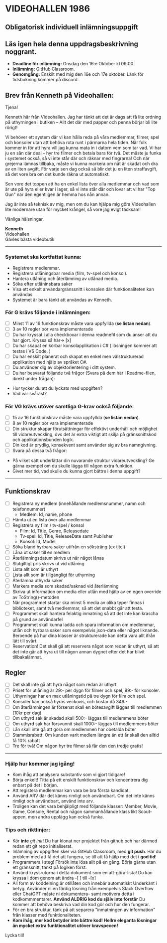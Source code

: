 # VIDEOHALLEN 1986
## Obligatorisk individuell inlämningsuppgift
## Läs igen hela denna uppdragsbeskrivning noggrant.

- **Deadline för inlämning:** Onsdag den 16:e Oktober kl 09:00
- **Inlämning:** GitHub Classroom.
- **Genomgång:** Enskilt med mig den 16e och 17e oktober.
Länk för tidsbokning kommer på discord.

## Brev från Kenneth på Videohallen:

Tjena!

Kenneth här från Videohallen. Jag har tänkt att det är dags att få lite ordning på uthyrningen i butiken – Allt det där med papper och penna börjar bli lite rörigt!

Vi behöver ett system där vi kan hålla reda på våra medlemmar, filmer, spel och konsoler utan att behöva rota runt i pärmarna hela tiden. När folk kommer in för att hyra vill jag kunna mata in i datorn vem som tar vad. Vi har ju en sån där deal – hyr tre filmer och betala bara för två. Det måste ju funka i systemet också, så vi inte står där och räknar med fingrarna! Och när grejerna lämnas tillbaka, måste vi kunna markera om nåt är skadat och dra av en liten avgift. För varje sen dag också så blir det ju en liten straffavgift, så det vore bra om det kunde räkna ut automatiskt.

Sen vore det toppen att ha en enkel lista över alla medlemmar och vad som är ute på hyra eller kvar i lager, så vi inte står där och lovar att vi har "Top Gun" när den egentligen är hemma hos nån annan.

Jag är inte så teknisk av mig, men om du kan hjälpa mig göra Videohallen lite modernare utan för mycket krångel, så vore jag evigt tacksam!

Vänliga hälsningar,

**Kenneth**  
Videohallen  
Gävles bästa videobutik

---

### Systemet ska kortfattat kunna:
* Registrera medlemmar.
* Registrera utlåningsbar media (film, tv-spel och konsol).
* Hantera utlåning och återlämning av utlånad media.
* Söka efter utlåninsbara saker
* Visa ett enkelt användargränssnitt i konsolen där funktionaliteten kan användas
* Systemet är bara tänkt att användas av Kenneth.

### För G krävs följande i inlämningen:

- [ ] Minst 11 av 16 funktionskrav måste vara uppfyllda (**se listan nedan**).
- [ ] 3 av 10 regler bör vara implementerade
- [ ] Du har kryssat i alla checkboxar i denna readmefil som du anser att du har gjort. Kryssa så här-> [x]
- [ ] Du har skapat en körbar konsolapplikation i C# ( lösningen kommer att testas i VS Code. )
- [ ] Du har enskilt planerat och skapat en enkel men välstrukturerad applikation med hjälp av språket C#.
- [ ] Du använder dig av objektorientering i ditt system.
- [ ] Du har besvarat följande två frågor (Svara på dem här i Readme-filen, direkt under frågan): 
* Hur tycker du att du lyckats med uppgiften?
* Vad var svårast?

### För VG krävs utöver samtliga G-krav också följande:

- [ ] 15 av 16 funktionskrav måste vara uppfyllda (**se listan nedan**).
- [ ] 8 av 10 regler bör vara implementerade
- [ ] Din struktur skapar förutsättningar för effektivt underhåll och möjlighet till vidareutveckling, dvs det är extra viktigt att skilja på gränssnittskod och applikationsbunden logik.
- [ ] Din kod är prydlig, konsekvent samt använder sig av bra namngivning.
- [ ] Svara på dessa två frågor: 
* På vilket sätt underlättar din nuvarande struktur vidareutveckling? Ge gärna exempel om du skulle lägga till någon extra funktion.
* Givet mer tid, vad skulle du kunna gjort bättre i denna uppgift? 

---

## Funktionskrav

- [ ] Registrera ny medlem (innehållande medlemsnummer, namn och telefonnummer)
    * Medlem: Id, name, phone
- [ ] Hämta ut en lista över alla medlemmar
- [ ] Registrera ny film / tv-spel / konsol
    * Film: Id, Title, Genre, Releasedate
    * Tv-spel: Id, Title, ReleaseDate samt Publisher
    * Konsol: Id, Model
- [ ] Söka bland hyrbara saker utifrån en söksträng (ex titel)
- [ ] Låna ut saker till en medlem
- [ ] Återlämningsdatum skrivs ut när något lånas
- [ ] Slutgiltigt pris skrivs ut vid utlåning
- [ ] Lista allt som är uthyrt
- [ ] Lista allt som är tillgängligt för uthyrning
- [ ] Återlämna uthyrda saker
- [ ] Markera media som skadad/saknad vid återlämning
- [ ] Skriva ut information om media eller utlån med hjälp av en egen override av ToString()-metoden
- [ ] När programmet startar ska minst 5 media av olika typer finnas i biblioteket, samt två medlemmar, så att det snabbt går att testa.
- [ ] Programmet skall hantera felaktig inmatning så att det inte kan krascha på grund av användarfel
- [ ] Programmet skall kunna ladda och spara information om medlemmar, utlån och hyrbara saker som exempelvis json-data eller något liknande. Beroende på hur dina klasser är strukturerade kan detta vara allt ifrån lätt till svårt.
- [ ] Reservation! Det skall gå att reservera något som redan är uthyrt, så att det inte går att hyra ut till någon annan dygnet efter det har blivit tillbakalämnat.

## Regler

- [ ] Det skall inte gå att hyra något som redan är uthyrt
- [ ] Priset för utlåning är 29:- per dygn för filmer och spel, 99:- för konsoler.
- [ ] Uthyrningar har en max utlåningstid på tre dygn för film och spel.
- [ ] Konsoler kan också hyras veckovis, och kostar då 349:-
- [ ] Om återlämningen är försenat skall en bötesavgift läggas till medlemmen (10kr per dag)
- [ ] Om uthyrd sak är skadad skall 500:- läggas till medlemmens böter
- [ ] Om uthyrd sak har försvunnit skall 1000:- läggas till medlemmens böter
- [ ] Lån skall inte gå att göra om medlemmen har obetalda böter
- [ ] Stammisrabatt: Om kunden varit medlem längre än ett år skall den alltid få 10% rabatt
- [ ] Tre för två! Om någon hyr tre filmer så får den den tredje gratis!

---
### Hjälp hur kommer jag igång!

* Kom ihåg att analysera substantiv som vi gjort tidigare!
* Börja enkelt! Titta på ett enskilt funktionskrav och koncentrera dig enbart på det i början.
* Att registera medlemmar kan vara be bra första kandidat.
* Använd ARV där det känns rimligt och användbart. Om det inte känns rimligt och användbart, använd inte arv.
* Troligen kan det vara behjälpligt med följande klasser: Member, Movie, Game, Console, Rental och någon sammanhållande klass likt Scout-appen, men andra upplägg kan också funka.

### Tips och riktlinjer:

* Kör **inte** _git init_! Du har klonat ner projektet från github och har därmed redan ett git repo initialiserat.
* Inlämning av uppgiften sker via GitHub Classroom, med **git push**. Har du problem med att få det att fungera, se till att få hjälp med det **i god tid**! 
* Programmera i steg! Försök inte lösa allt på en gång. Börja gärna utan ett gränssnitt, tänkt på logiken först.
* Använd kryssrutorna i detta dokument som en att-göra-lista! Du kan kryssa i dom genom att ändra -[ ] till -[x]
* All form av koddelning är otillåten och innebär automatiskt Underkänt i betyg. Använder ni en färdig lösning från exempelvis Stack Overflow eller ChatGPT måste ni dokumentera- samt motivera detta i kodkommmentarer. **Använd ALDRIG kod du själv inte förstår** Du kommer att behöva beskriva vad din kod gör och hur den fungerar.
* För en bra struktur, tänk på att separera "inmatningen av information" från klasser med funktionaliteten.
* **Kom ihåg, mer kod betyder inte bättre kod! Hellre eleganta lösningar än mycket extra funktionalitet utöver kravspecen!**

Lycka till!
